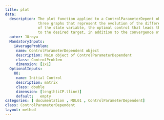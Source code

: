 ```yaml
---
title: plot
data: 
  description: The plot function applied to a ControlParameterDepent object shows 
               three graphs that represent the evolution of the different dimensions 
               of the state variable, the optimal control that leads the average state 
               to the desired target, in addition to the convergence of the process.
  autor: JOroya
  MandatoryInputs:   
    iAverageProblem: 
     name: ControlParameterDependent object
     description: Main object of ControlParameterDependent
     class: ControlProblem
     dimension: [1x1]
  OptionalInputs:
    U0:
     name: Initial Control 
     description: matrix 
     class: double
     dimension: [length(iCP.tline)]
     default:   empty
categories: [ documentation , MDL01 , ControlParameterDependent]
class: ControlParameterDependent
layout: method
---
```

